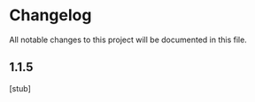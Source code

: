 # Changelog

All notable changes to this project will be documented in this file.

## 1.1.5

[stub]
